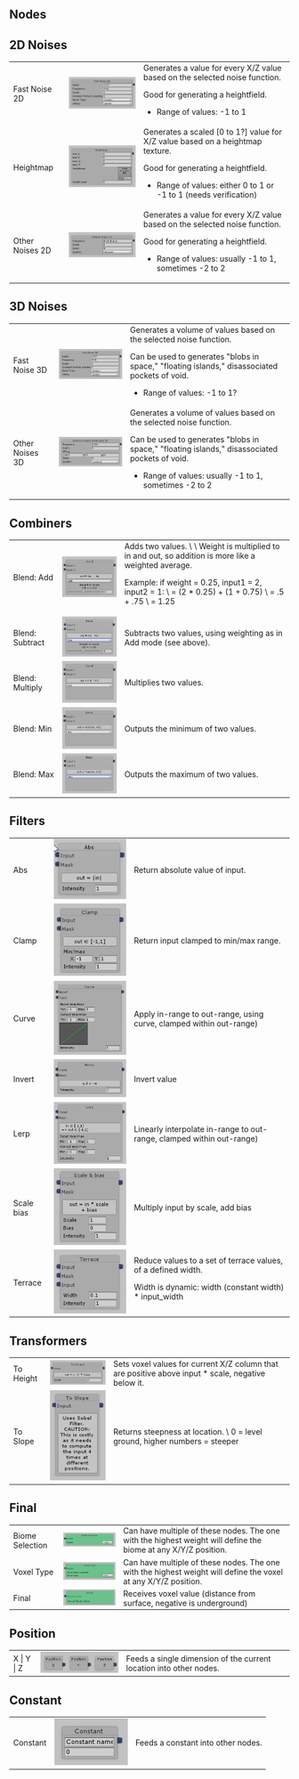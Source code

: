 ## Nodes


## 2D Noises


<table>
  <tr>
   <td>Fast Noise 2D
   </td>
   <td>

<img src="images/uTerrain-Node0.png" width="" alt="alt_text" title="image_tooltip">

   </td>
   <td>Generates a value for every X/Z value based on the selected noise function.
<p>
Good for generating a heightfield.
<ul>

<li>Range of values: -1 to 1
</li>
</ul>
   </td>
  </tr>
  <tr>
   <td>Heightmap
   </td>
   <td>


<img src="images/uTerrain-Node1.png" width="" alt="alt_text" title="image_tooltip">

   </td>
   <td>Generates a scaled [0 to 1?] value for X/Z value based on a heightmap texture.
<p>
Good for generating a heightfield.
<ul>

<li>Range of values: either 0 to 1 or -1 to 1 (needs verification)
</li>
</ul>
   </td>
  </tr>
  <tr>
   <td>Other Noises 2D
   </td>
   <td>

<img src="images/uTerrain-Node2.png" width="" alt="alt_text" title="image_tooltip">

   </td>
   <td>Generates a value for every X/Z value based on the selected noise function.
<p>
Good for generating a heightfield.
<ul>

<li>Range of values: usually -1 to 1, sometimes -2 to 2
</li>
</ul>
   </td>
  </tr>
</table>



## 3D Noises


<table>
  <tr>
   <td>Fast Noise 3D
   </td>
   <td>

<img src="images/uTerrain-Node3.png" width="" alt="alt_text" title="image_tooltip">

   </td>
   <td>Generates a volume of values based on the selected noise function.
<p>
Can be used to generates "blobs in space," "floating islands," disassociated pockets of void.
<ul>

<li>Range of values: -1 to 1?
</li>
</ul>
   </td>
  </tr>
  <tr>
   <td>Other Noises 3D
   </td>
   <td>

<img src="images/uTerrain-Node4.png" width="" alt="alt_text" title="image_tooltip">

   </td>
   <td>Generates a volume of values based on the selected noise function.
<p>
Can be used to generates "blobs in space," "floating islands," disassociated pockets of void.
<ul>

<li>Range of values: usually -1 to 1, sometimes -2 to 2
</li>
</ul>
   </td>
  </tr>
</table>



## Combiners


<table>
  <tr>
   <td>Blend: Add
   </td>
   <td>

<img src="images/uTerrain-Node5.png" width="" alt="alt_text" title="image_tooltip">

   </td>
   <td>Adds two values. \
 \
Weight is multiplied to in and out, so addition is more like a weighted average.
<p>
Example: if weight = 0.25, input1 = 2, input2 = 1: \
= (2 * 0.25) + (1 + 0.75) \
= .5 + .75 \
= 1.25
   </td>
  </tr>
  <tr>
   <td>Blend: Subtract
   </td>
   <td>

<img src="images/uTerrain-Node6.png" width="" alt="alt_text" title="image_tooltip">

   </td>
   <td>Subtracts two values, using weighting as in Add mode (see above).
   </td>
  </tr>
  <tr>
   <td>Blend: Multiply
   </td>
   <td>

<img src="images/uTerrain-Node7.png" width="" alt="alt_text" title="image_tooltip">

   </td>
   <td>Multiplies two values.
   </td>
  </tr>
  <tr>
   <td>Blend: Min
   </td>
   <td>

<img src="images/uTerrain-Node8.png" width="" alt="alt_text" title="image_tooltip">

   </td>
   <td>Outputs the minimum of two values.
   </td>
  </tr>
  <tr>
   <td>Blend: Max
   </td>
   <td>

<img src="images/uTerrain-Node9.png" width="" alt="alt_text" title="image_tooltip">

   </td>
   <td>Outputs the maximum of two values.
   </td>
  </tr>
</table>



## Filters


<table>
  <tr>
   <td>Abs
   </td>
   <td>

<img src="images/uTerrain-Node10.png" width="" alt="alt_text" title="image_tooltip">

   </td>
   <td>Return absolute value of input.
   </td>
  </tr>
  <tr>
   <td>Clamp
   </td>
   <td>


<img src="images/uTerrain-Node11.png" width="" alt="alt_text" title="image_tooltip">

   </td>
   <td>Return input clamped to min/max range.
   </td>
  </tr>
  <tr>
   <td>Curve
   </td>
   <td>

<img src="images/uTerrain-Node12.png" width="" alt="alt_text" title="image_tooltip">

   </td>
   <td>Apply in-range to out-range, using curve, clamped within out-range)
   </td>
  </tr>
  <tr>
   <td>Invert
   </td>
   <td>

<img src="images/uTerrain-Node13.png" width="" alt="alt_text" title="image_tooltip">

   </td>
   <td>Invert value
   </td>
  </tr>
  <tr>
   <td>Lerp
   </td>
   <td>

<img src="images/uTerrain-Node14.png" width="" alt="alt_text" title="image_tooltip">

   </td>
   <td>Linearly interpolate in-range to out-range, clamped within out-range)
   </td>
  </tr>
  <tr>
   <td>Scale bias
   </td>
   <td>

<img src="images/uTerrain-Node15.png" width="" alt="alt_text" title="image_tooltip">

   </td>
   <td>Multiply input by scale, add bias
   </td>
  </tr>
  <tr>
   <td>Terrace
   </td>
   <td>

<img src="images/uTerrain-Node16.png" width="" alt="alt_text" title="image_tooltip">

   </td>
   <td>Reduce values to a set of terrace values, of a defined width.
<p>
Width is dynamic: width (constant width) * input_width
   </td>
  </tr>
</table>



## Transformers


<table>
  <tr>
   <td>To Height
   </td>
   <td>

<img src="images/uTerrain-Node17.png" width="" alt="alt_text" title="image_tooltip">

   </td>
   <td>Sets voxel values for current X/Z column that are positive above input * scale, negative below it.
   </td>
  </tr>
  <tr>
   <td>To Slope
   </td>
   <td>

<img src="images/uTerrain-Node18.png" width="" alt="alt_text" title="image_tooltip">

   </td>
   <td>Returns steepness at location. \
0 = level ground, higher numbers = steeper
   </td>
  </tr>
</table>



## Final


<table>
  <tr>
   <td>Biome Selection
   </td>
   <td>

<img src="images/uTerrain-Node19.png" width="" alt="alt_text" title="image_tooltip">

   </td>
   <td>Can have multiple of these nodes. The one with the highest weight will define the biome at any X/Y/Z position.
   </td>
  </tr>
  <tr>
   <td>Voxel Type
   </td>
   <td>

<img src="images/uTerrain-Node20.png" width="" alt="alt_text" title="image_tooltip">

   </td>
   <td>Can have multiple of these nodes. The one with the highest weight will define the voxel at any X/Y/Z position.
   </td>
  </tr>
  <tr>
   <td>Final
   </td>
   <td>

<img src="images/uTerrain-Node21.png" width="" alt="alt_text" title="image_tooltip">

   </td>
   <td>Receives voxel value (distance from surface, negative is underground)
   </td>
  </tr>
</table>



## Position


<table>
  <tr>
   <td>X | Y | Z
   </td>
   <td>

<img src="images/uTerrain-Node22.png" width="" alt="alt_text" title="image_tooltip">

   </td>
   <td>Feeds a single dimension of the current location into other nodes.
   </td>
  </tr>
</table>



## Constant


<table>
  <tr>
   <td>Constant
   </td>
   <td>

<img src="images/uTerrain-Node23.png" width="" alt="alt_text" title="image_tooltip">

   </td>
   <td>Feeds a constant into other nodes.
   </td>
  </tr>
</table>
